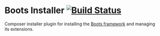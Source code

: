 Boots Installer [![Build Status](https://travis-ci.org/wpboots/installer.svg?branch=master)](https://travis-ci.org/wpboots/installer)
======
Composer installer plugin for installing the [Boots framework](http://wpboots.com) and managing its extensions.
